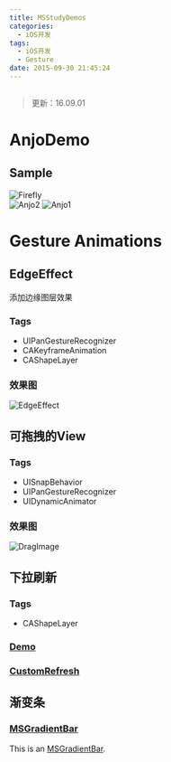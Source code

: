 ```yaml
---
title: MSStudyDemos
categories:
  - iOS开发
tags:
  - iOS开发
  - Gesture
date: 2015-09-30 21:45:24
---
```


<iframe frameborder="no" border="0" marginwidth="0" marginheight="0" width=0 height=0 src="http://music.163.com/outchain/player?type=2&id=31877243&auto=1&height=66"></iframe>

> 更新：16.09.01

# AnjoDemo
## Sample
![Firefly](http://7xswux.com1.z0.glb.clouddn.com/firefly.png)    
![Anjo2](http://7xswux.com1.z0.glb.clouddn.com/MSAnjo2.gif)
![Anjo1](http://7xswux.com1.z0.glb.clouddn.com/MSAnjo.gif)

# Gesture Animations
## EdgeEffect
添加边缘图层效果
### Tags
* UIPanGestureRecognizer
* CAKeyframeAnimation
* CAShapeLayer
### 效果图
![EdgeEffect](http://7xswux.com1.z0.glb.clouddn.com/MSEdgeAnimation.gif)  


## 可拖拽的View
### Tags
* UISnapBehavior
* UIPanGestureRecognizer
* UIDynamicAnimator

### 效果图
![DragImage](http://ob6otnqbf.bkt.clouddn.com/MSDrag.gif)


## 下拉刷新
### Tags
* CAShapeLayer
### [Demo](https://github.com/mrscorpion/MSRefresh)  
### [CustomRefresh](https://github.com/mrscorpion/MSCustomRefresh)


## 渐变条
### [MSGradientBar](https://github.com/mrscorpion/MSGradientBar "Demo")
<p>This is an <a href="https://github.com/mrscorpion/MSGradientBar" title="With a Title">
MSGradientBar</a>.</p>
